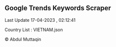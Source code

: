 

## Google Trends Keywords Scraper 
 
Last Update 17-04-2023 , 02:12:41

Country List :
VIETNAM.json



© Abdul Muttaqin 
